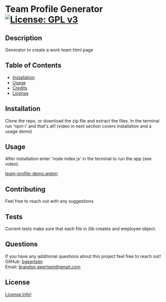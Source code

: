 
# Team Profile Generator            [![License: GPL v3](https://img.shields.io/badge/License-GPLv3-blue.svg)](https://www.gnu.org/licenses/gpl-3.0)

## Description 

Generator to create a work team html page


## Table of Contents

* [Installation](#installation)
* [Usage](#usage)
* [Credits](#credits)
* [License](#license)


## Installation

Clone the repo, or download the zip file and extract the files. In the terminal run 'npm i' and that's all!
(video in next section covers installation and a usage demo)


## Usage 

After installation enter 'node index.js' in the terminal to run the app (see video).


[team-profile-demo.webm](https://user-images.githubusercontent.com/62928419/179300627-af6431e0-c9e0-4052-8bdc-fae22a6ff593.webm)


## Contributing

Feel free to reach out with any suggestions

## Tests

Current tests make sure that each file in /lib creates and employee object.

## Questions

If you have any additional questions about this project feel free to reach out!<br/>
GitHub: [bgeertsen](https://github.com/bgeertsen)<br/>
Email: brandon.geertsen@gmail.com<br/>



## License
    
[License Info!](https://choosealicense.com/licenses/gpl-3.0/)


